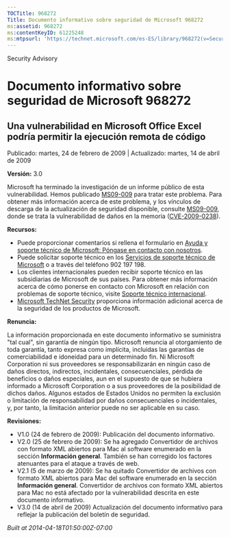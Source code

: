 ```yaml
---
TOCTitle: 968272
Title: Documento informativo sobre seguridad de Microsoft 968272
ms:assetid: 968272
ms:contentKeyID: 61225248
ms:mtpsurl: 'https://technet.microsoft.com/es-ES/library/968272(v=Security.10)'
---
```


Security Advisory

Documento informativo sobre seguridad de Microsoft 968272
=========================================================

Una vulnerabilidad en Microsoft Office Excel podría permitir la ejecución remota de código
------------------------------------------------------------------------------------------

Publicado: martes, 24 de febrero de 2009 | Actualizado: martes, 14 de abril de 2009

**Versión:** 3.0

Microsoft ha terminado la investigación de un informe público de esta vulnerabilidad. Hemos publicado [MS09-009](http://technet.microsoft.com/security/bulletin/ms09-009) para tratar este problema. Para obtener más información acerca de este problema, y los vínculos de descarga de la actualización de seguridad disponible, consulte [MS09-009](http://technet.microsoft.com/security/bulletin/ms09-009), donde se trata la vulnerabilidad de daños en la memoria ([CVE-2009-0238](http://www.cve.mitre.org/cgi-bin/cvename.cgi?name=cve-2009-0238)).

**Recursos:**

-   Puede proporcionar comentarios si rellena el formulario en [Ayuda y soporte técnico de Microsoft: Póngase en contacto con nosotros](https://support.microsoft.com/common/survey.aspx?scid=sw;en;1257&amp;showpage=1&amp;ws=technet&amp;sd=tech).
-   Puede solicitar soporte técnico en los [Servicios de soporte técnico de Microsoft](http://support.microsoft.com/default.aspx?scid=fh;es-es;incidentsubmit) o a través del teléfono 902 197 198.
-   Los clientes internacionales pueden recibir soporte técnico en las subsidiarias de Microsoft de sus países. Para obtener más información acerca de cómo ponerse en contacto con Microsoft en relación con problemas de soporte técnico, visite [Soporte técnico internacional](http://go.microsoft.com/fwlink/?linkid=21155).
-   [Microsoft TechNet Security](http://go.microsoft.com/fwlink/?linkid=21132) proporciona información adicional acerca de la seguridad de los productos de Microsoft.

**Renuncia:**

La información proporcionada en este documento informativo se suministra "tal cual", sin garantía de ningún tipo. Microsoft renuncia al otorgamiento de toda garantía, tanto expresa como implícita, incluidas las garantías de comerciabilidad e idoneidad para un determinado fin. Ni Microsoft Corporation ni sus proveedores se responsabilizarán en ningún caso de daños directos, indirectos, incidentales, consecuenciales, pérdida de beneficios o daños especiales, aun en el supuesto de que se hubiera informado a Microsoft Corporation o a sus proveedores de la posibilidad de dichos daños. Algunos estados de Estados Unidos no permiten la exclusión o limitación de responsabilidad por daños consecuenciales o incidentales, y, por tanto, la limitación anterior puede no ser aplicable en su caso.

**Revisiones:**

-   V1.0 (24 de febrero de 2009): Publicación del documento informativo.
-   V2.0 (25 de febrero de 2009): Se ha agregado Convertidor de archivos con formato XML abiertos para Mac al software enumerado en la sección **Información general**. También se han corregido los factores atenuantes para el ataque a través de web.
-   V2.1 (5 de marzo de 2009): Se ha quitado Convertidor de archivos con formato XML abiertos para Mac del software enumerado en la sección **Información general**. Convertidor de archivos con formato XML abiertos para Mac no está afectado por la vulnerabilidad descrita en este documento informativo.
-   V3.0 (14 de abril de 2009) Actualización del documento informativo para reflejar la publicación del boletín de seguridad.

*Built at 2014-04-18T01:50:00Z-07:00*
